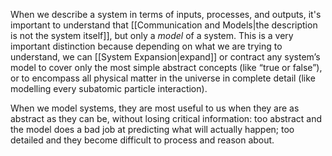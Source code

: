 When we describe a system in terms of inputs, processes, and outputs, it's important to understand that [[Communication and Models|the description is not the system itself]], but only a *model* of a system. This is a very important distinction because depending on what we are trying to understand, we can [[System Expansion|expand]] or contract any system’s model to cover only the most simple abstract concepts (like “true or false”), or to encompass all physical matter in the universe in complete detail (like modelling every subatomic particle interaction).

When we model systems, they are most useful to us when they are as abstract as they can be, without losing critical information: too abstract and the model does a bad job at predicting what will actually happen; too detailed and they become difficult to process and reason about.